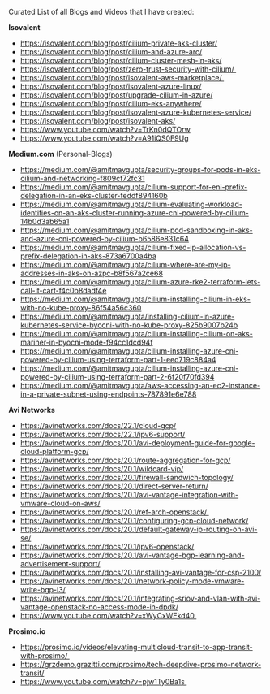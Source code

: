 Curated List of all Blogs and Videos that I have created:

**Isovalent**
* https://isovalent.com/blog/post/cilium-private-aks-cluster/
* https://isovalent.com/blog/post/cilium-and-azure-arc/
* https://isovalent.com/blog/post/cilium-cluster-mesh-in-aks/
* https://isovalent.com/blog/post/zero-trust-security-with-cilium/ 
* https://isovalent.com/blog/post/isovalent-aws-marketplace/ 
* https://isovalent.com/blog/post/isovalent-azure-linux/
* https://isovalent.com/blog/post/upgrade-cilium-in-azure/
* https://isovalent.com/blog/post/cilium-eks-anywhere/
* https://isovalent.com/blog/post/isovalent-azure-kubernetes-service/
* https://isovalent.com/blog/post/isovalent-aks/
* https://www.youtube.com/watch?v=TrKn0dQTOrw
* https://www.youtube.com/watch?v=A91iQS0F9Ug

**Medium.com** (Personal-Blogs)
* https://medium.com/@amitmavgupta/security-groups-for-pods-in-eks-cilium-and-networking-f809cf72fc31
* https://medium.com/@amitmavgupta/cilium-support-for-eni-prefix-delegation-in-an-eks-cluster-feddf894160b
* https://medium.com/@amitmavgupta/cilium-evaluating-workload-identities-on-an-aks-cluster-running-azure-cni-powered-by-cilium-14b0d3ab65a1
* https://medium.com/@amitmavgupta/cilium-pod-sandboxing-in-aks-and-azure-cni-powered-by-cilium-b6586e831c64
* https://medium.com/@amitmavgupta/cilium-fixed-ip-allocation-vs-prefix-delegation-in-aks-873a6700a4ba
* https://medium.com/@amitmavgupta/cilium-where-are-my-ip-addresses-in-aks-on-azpc-b8f567a2ce68
* https://medium.com/@amitmavgupta/cilium-azure-rke2-terraform-lets-call-it-cart-f4c0b8dadf4e
* https://medium.com/@amitmavgupta/cilium-installing-cilium-in-eks-with-no-kube-proxy-86f54a56c360
* https://medium.com/@amitmavgupta/installing-cilium-in-azure-kubernetes-service-byocni-with-no-kube-proxy-825b9007b24b
* https://medium.com/@amitmavgupta/cilium-installing-cilium-on-aks-mariner-in-byocni-mode-f94cc1dcd94f
* https://medium.com/@amitmavgupta/cilium-installing-azure-cni-powered-by-cilium-using-terraform-part-1-eed719c884a4
* https://medium.com/@amitmavgupta/cilium-installing-azure-cni-powered-by-cilium-using-terraform-part-2-6f20f70fd394
* https://medium.com/@amitmavgupta/aws-accessing-an-ec2-instance-in-a-private-subnet-using-endpoints-787891e6e788

**Avi Networks**
* https://avinetworks.com/docs/22.1/cloud-gcp/ 
* https://avinetworks.com/docs/22.1/ipv6-support/
* https://avinetworks.com/docs/20.1/avi-deployment-guide-for-google-cloud-platform-gcp/
* https://avinetworks.com/docs/20.1/route-aggregation-for-gcp/
* https://avinetworks.com/docs/20.1/wildcard-vip/
* https://avinetworks.com/docs/20.1/firewall-sandwich-topology/
* https://avinetworks.com/docs/20.1/direct-server-return/
* https://avinetworks.com/docs/20.1/avi-vantage-integration-with-vmware-cloud-on-aws/
* https://avinetworks.com/docs/20.1/ref-arch-openstack/ 
* https://avinetworks.com/docs/20.1/configuring-gcp-cloud-network/
* https://avinetworks.com/docs/20.1/default-gateway-ip-routing-on-avi-se/
* https://avinetworks.com/docs/20.1/ipv6-openstack/
* https://avinetworks.com/docs/20.1/avi-vantage-bgp-learning-and-advertisement-support/
* https://avinetworks.com/docs/20.1/installing-avi-vantage-for-csp-2100/
* https://avinetworks.com/docs/20.1/network-policy-mode-vmware-write-bgp-l3/
* https://avinetworks.com/docs/20.1/integrating-sriov-and-vlan-with-avi-vantage-openstack-no-access-mode-in-dpdk/
* https://www.youtube.com/watch?v=xWyCxWEkd40 

**Prosimo.io**
* https://prosimo.io/videos/elevating-multicloud-transit-to-app-transit-with-prosimo/ 
* https://grzdemo.grazitti.com/prosimo/tech-deepdive-prosimo-network-transit/
* https://www.youtube.com/watch?v=pjw1Ty0Ba1s 
